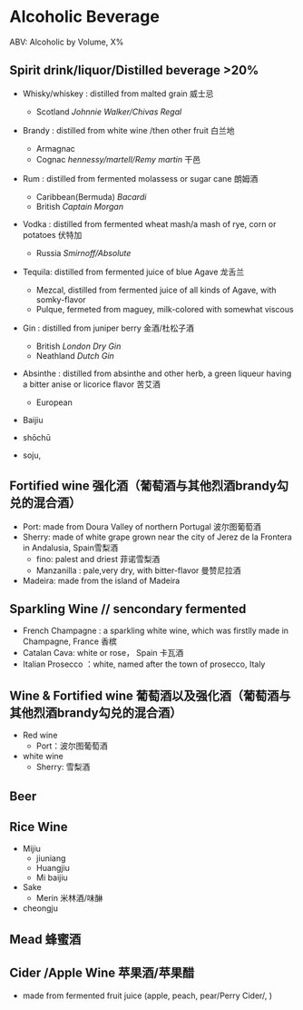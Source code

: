 # Alcoholic Beverage
ABV: Alcoholic by Volume, X%
## Spirit drink/liquor/Distilled beverage >20%
- Whisky/whiskey : distilled from malted grain 威士忌
  - Scotland *Johnnie Walker/Chivas Regal*
- Brandy : distilled from white wine /then other fruit 白兰地
  - Armagnac
  - Cognac *hennessy/martell/Remy martin* 干邑
- Rum : distilled from fermented molassess or sugar cane 朗姆酒
  - Caribbean(Bermuda) *Bacardi*
  - British *Captain Morgan*
- Vodka : distilled from fermented wheat mash/a mash of rye, corn or potatoes 伏特加
  - Russia *Smirnoff/Absolute* 
- Tequila: distilled from fermented juice of blue Agave 龙舌兰
  - Mezcal,  distilled from fermented juice of all kinds of Agave, with somky-flavor
  - Pulque, fermeted from maguey, milk-colored with somewhat viscous
- Gin : distilled from juniper berry 金酒/杜松子酒
  - British *London Dry Gin*
  - Neathland *Dutch Gin*
- Absinthe : distilled from absinthe and other herb, a green liqueur having a bitter anise or licorice flavor 苦艾酒
  - European
- Baijiu

- shōchū

- soju, 

## Fortified wine  强化酒（葡萄酒与其他烈酒brandy勾兑的混合酒）
- Port: made from Doura Valley of northern Portugal 波尔图葡萄酒
- Sherry: made of white grape grown near the city of Jerez de la Frontera in Andalusia, Spain雪梨酒
  - fino: palest and driest 菲诺雪梨酒
  - Manzanilla : pale,very dry, with bitter-flavor 曼赞尼拉酒
- Madeira: made from the island of Madeira
## Sparkling Wine // sencondary fermented
- French Champagne : a sparkling white wine, which was firstlly made in Champagne, France 香槟
- Catalan Cava: white or rose， Spain 卡瓦酒
- Italian Prosecco ：white, named after the town of prosecco, Italy 

## Wine & Fortified wine  葡萄酒以及强化酒（葡萄酒与其他烈酒brandy勾兑的混合酒）
- Red wine
  - Port：波尔图葡萄酒
- white wine
  - Sherry:  雪梨酒
  

## Beer

## Rice Wine
- Mijiu
  - jiuniang
  - Huangjiu
  - Mi baijiu
- Sake
  - Merin 米林酒/味醂   
- cheongju

## Mead 蜂蜜酒
## Cider /Apple Wine 苹果酒/苹果醋
- made from fermented fruit juice (apple, peach, pear/Perry Cider/, )
